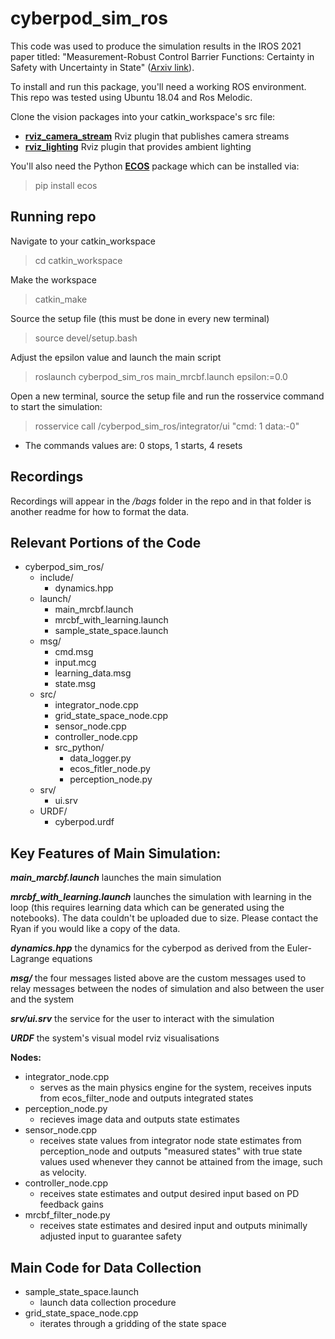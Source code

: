 # cyberpod_sim_ros
This code was used to produce the simulation results in the IROS 2021 paper titled: "Measurement-Robust Control Barrier Functions: Certainty in Safety with Uncertainty in State" ([Arxiv link](https://arxiv.org/pdf/2104.14030.pdf)).

To install and run this package, you'll need a working ROS environment. This repo was tested using Ubuntu 18.04 and Ros Melodic. 

Clone the vision packages into your catkin_workspace's src file: 
* [**rviz_camera_stream**](https://github.com/lucasw/rviz_camera_stream.git) Rviz plugin that publishes camera streams
* [**rviz_lighting**](https://github.com/mogumbo/rviz_lighting.git) Rviz plugin that provides ambient lighting

 You'll also need the Python [**ECOS**](https://github.com/embotech/ecos-python) package which can be installed via: 
> pip install ecos

<!--
## Install OSQP_embedded 
*clone from bitbucket*
*enter directory*
mkdir build 
cd build
cmake ..
sudo make install
 
## Install ASIF++ 
*clone from bitbucket* 
*go to directory*
mkdir build
cd build
cmake ..
ccmake . 
*change osqp_embedded to true*
sudo make install
-->

## Running repo
<!--
* go to top level of catkin workspace
* 'catkin_make' whenever code changes -->
Navigate to your catkin_workspace
>cd catkin_workspace 

Make the workspace
>catkin_make

Source the setup file (this must be done in every new terminal)
> source devel/setup.bash

Adjust the epsilon value and launch the main script
> roslaunch cyberpod_sim_ros main_mrcbf.launch epsilon:=0.0

Open a new terminal, source the setup file and run the rosservice command to start the simulation:
>rosservice call /cyberpod_sim_ros/integrator/ui "cmd: 1 
data:-0"
  * The commands values are: 0 stops, 1 starts, 4 resets

## Recordings
Recordings will appear in the */bags* folder in the repo and in that folder is another readme for how to format the data.

## Relevant Portions of the Code 
* cyberpod_sim_ros/
    * include/ 
        * dynamics.hpp
    *   launch/ 
        * main_mrcbf.launch 
        * mrcbf_with_learning.launch
        * sample_state_space.launch
    * msg/ 
        * cmd.msg 
        * input.mcg
        * learning_data.msg
        * state.msg
    * src/
        * integrator_node.cpp
        * grid_state_space_node.cpp
        * sensor_node.cpp
        * controller_node.cpp
        * src_python/
            * data_logger.py
            * ecos_fitler_node.py
            * perception_node.py 
    * srv/
        * ui.srv
    * URDF/
        * cyberpod.urdf




## Key Features of Main Simulation: 
***main_marcbf.launch*** 
    launches the main simulation 

***mrcbf_with_learning.launch***
    launches the simulation with learning in the loop (this requires learning data which can be generated using the notebooks). The data couldn't be uploaded due to size. Please contact the Ryan if you would like a copy of the data. 

***dynamics.hpp*** 
    the dynamics for the cyberpod as derived from the Euler-Lagrange equations

***msg/***
    the four messages listed above are the custom messages used to relay messages between the nodes of simulation and also between the user and the system 

***srv/ui.srv***
    the service for the user to interact with the simulation

***URDF***
    the system's visual model rviz visualisations 

**Nodes:**
* integrator_node.cpp
    * serves as the main physics engine for the system, receives inputs from ecos_filter_node and outputs integrated states 
* perception_node.py 
    * recieves image data and outputs state estimates
* sensor_node.cpp
    * receives state values from integrator node state estimates from perception_node and outputs "measured states" with true state values used whenever they cannot be attained from the image, such as velocity. 
* controller_node.cpp
    * receives state estimates and output desired input based on PD feedback gains
* mrcbf_filter_node.py 
    * receives state estimates and desired input and outputs minimally adjusted input to guarantee safety 


## Main Code for Data Collection 
* sample_state_space.launch
    * launch data collection procedure
* grid_state_space_node.cpp
    * iterates through a gridding of the state space 



